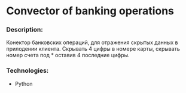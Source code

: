 # Сonvector of banking operations

### Description:
Конектор банковских операций, для отражения скрытых данных в прилодении клиента.
Скрывать 4 цифры в номере карты, скрывать номер счета под * оставив 4 последние цифры.

### Technologies:
- Python
